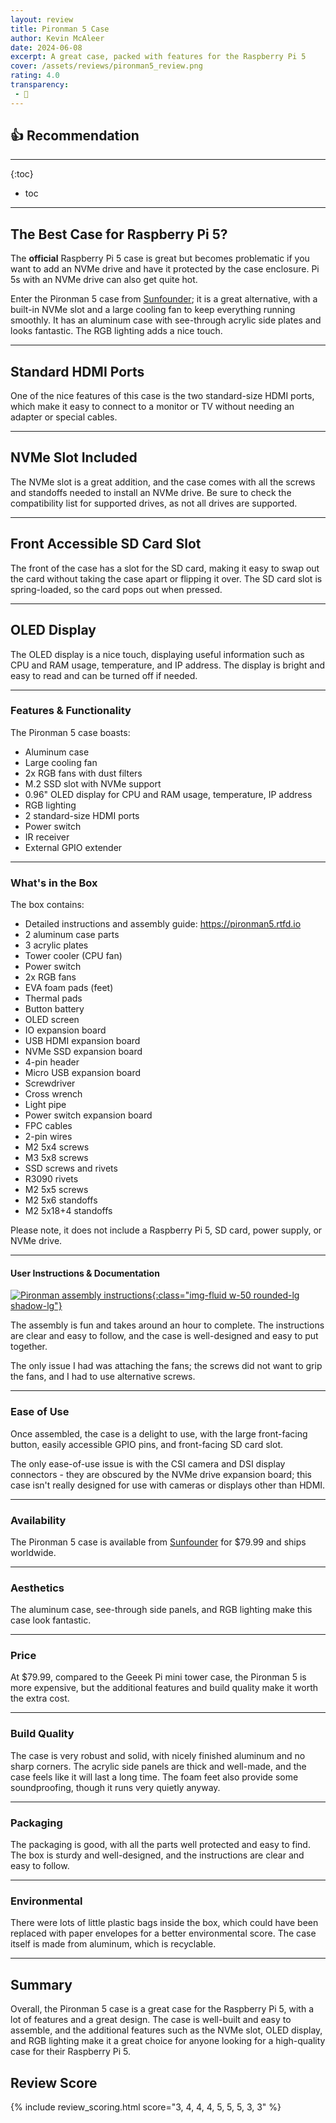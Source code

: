 ```yaml
---
layout: review
title: Pironman 5 Case
author: Kevin McAleer
date: 2024-06-08
excerpt: A great case, packed with features for the Raspberry Pi 5
cover: /assets/reviews/pironman5_review.png
rating: 4.0
transparency: 
 - 🎁
---
```


## 👍 Recommendation

---

{:toc}
* toc

---

## The Best Case for Raspberry Pi 5?

The **official** Raspberry Pi 5 case is great but becomes problematic if you want to add an NVMe drive and have it protected by the case enclosure. Pi 5s with an NVMe drive can also get quite hot.

Enter the Pironman 5 case from [Sunfounder](https://www.sunfounder.com); it is a great alternative, with a built-in NVMe slot and a large cooling fan to keep everything running smoothly. It has an aluminum case with see-through acrylic side plates and looks fantastic. The RGB lighting adds a nice touch.

---

## Standard HDMI Ports

One of the nice features of this case is the two standard-size HDMI ports, which make it easy to connect to a monitor or TV without needing an adapter or special cables.

---

## NVMe Slot Included

The NVMe slot is a great addition, and the case comes with all the screws and standoffs needed to install an NVMe drive. Be sure to check the compatibility list for supported drives, as not all drives are supported.

---

## Front Accessible SD Card Slot

The front of the case has a slot for the SD card, making it easy to swap out the card without taking the case apart or flipping it over. The SD card slot is spring-loaded, so the card pops out when pressed.

---

## OLED Display

The OLED display is a nice touch, displaying useful information such as CPU and RAM usage, temperature, and IP address. The display is bright and easy to read and can be turned off if needed.

---

### Features & Functionality

The Pironman 5 case boasts:

* Aluminum case
* Large cooling fan
* 2x RGB fans with dust filters
* M.2 SSD slot with NVMe support
* 0.96" OLED display for CPU and RAM usage, temperature, IP address
* RGB lighting
* 2 standard-size HDMI ports
* Power switch
* IR receiver
* External GPIO extender

---

### What's in the Box

The box contains:

* Detailed instructions and assembly guide: <https://pironman5.rtfd.io>
* 2 aluminum case parts
* 3 acrylic plates
* Tower cooler (CPU fan)
* Power switch
* 2x RGB fans
* EVA foam pads (feet)
* Thermal pads
* Button battery
* OLED screen
* IO expansion board
* USB HDMI expansion board
* NVMe SSD expansion board
* 4-pin header 
* Micro USB expansion board
* Screwdriver
* Cross wrench
* Light pipe
* Power switch expansion board
* FPC cables
* 2-pin wires
* M2 5x4 screws
* M3 5x8 screws
* SSD screws and rivets
* R3090 rivets
* M2 5x5 screws
* M2 5x6 standoffs
* M2 5x18+4 standoffs

Please note, it does not include a Raspberry Pi 5, SD card, power supply, or NVMe drive.

---

#### User Instructions & Documentation

[![Pironman assembly instructions](/assets/reviews/pironman5_instructions.png){:class="img-fluid w-50 rounded-lg shadow-lg"}](https://pironman5.rtfd.io)

The assembly is fun and takes around an hour to complete. The instructions are clear and easy to follow, and the case is well-designed and easy to put together.

The only issue I had was attaching the fans; the screws did not want to grip the fans, and I had to use alternative screws.

---

### Ease of Use

Once assembled, the case is a delight to use, with the large front-facing button, easily accessible GPIO pins, and front-facing SD card slot.

The only ease-of-use issue is with the CSI camera and DSI display connectors - they are obscured by the NVMe drive expansion board; this case isn't really designed for use with cameras or displays other than HDMI.

---

### Availability

The Pironman 5 case is available from [Sunfounder](https://www.sunfounder.com) for $79.99 and ships worldwide.

---

### Aesthetics

The aluminum case, see-through side panels, and RGB lighting make this case look fantastic.

---

### Price

At $79.99, compared to the Geeek Pi mini tower case, the Pironman 5 is more expensive, but the additional features and build quality make it worth the extra cost.

---

### Build Quality

The case is very robust and solid, with nicely finished aluminum and no sharp corners. The acrylic side panels are thick and well-made, and the case feels like it will last a long time. The foam feet also provide some soundproofing, though it runs very quietly anyway.

---

### Packaging

The packaging is good, with all the parts well protected and easy to find. The box is sturdy and well-designed, and the instructions are clear and easy to follow.

---

### Environmental

There were lots of little plastic bags inside the box, which could have been replaced with paper envelopes for a better environmental score. The case itself is made from aluminum, which is recyclable.

---

## Summary

Overall, the Pironman 5 case is a great case for the Raspberry Pi 5, with a lot of features and a great design. The case is well-built and easy to assemble, and the additional features such as the NVMe slot, OLED display, and RGB lighting make it a great choice for anyone looking for a high-quality case for their Raspberry Pi 5.

## Review Score

{% include review_scoring.html score="3, 4, 4, 4, 5, 5, 5, 3, 3" %}